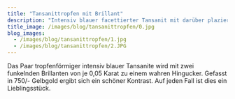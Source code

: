 ```yaml
---
title: "Tansanittropfen mit Brillant"
description: "Intensiv blauer facettierter Tansanit mit darüber plaziertem Brillant"
title_image: /images/blog/tansanittropfen/0.jpg
blog_images:
  - /images/blog/tansanittropfen/1.jpg
  - /images/blog/tansanittropfen/2.JPG
---
```

Das Paar tropfenförmiger intensiv blauer Tansanite wird mit zwei funkelnden Brillanten von je 0,05 Karat zu einem wahren Hingucker. Gefasst in 750/- Gelbgold ergibt sich ein schöner Kontrast. Auf jeden Fall ist dies ein Lieblingsstück.
